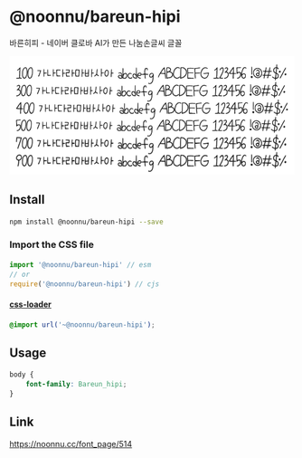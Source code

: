 # @noonnu/bareun-hipi

바른히피 - 네이버 클로바 AI가 만든 나눔손글씨 글꼴

![example](./example.png)

## Install

```bash
npm install @noonnu/bareun-hipi --save
```

### Import the CSS file

```js
import '@noonnu/bareun-hipi' // esm
// or
require('@noonnu/bareun-hipi') // cjs
```

#### [css-loader](https://github.com/webpack-contrib/css-loader)

```css
@import url('~@noonnu/bareun-hipi');
```

## Usage

```css
body {
    font-family: Bareun_hipi;
}
```

## Link

https://noonnu.cc/font_page/514
